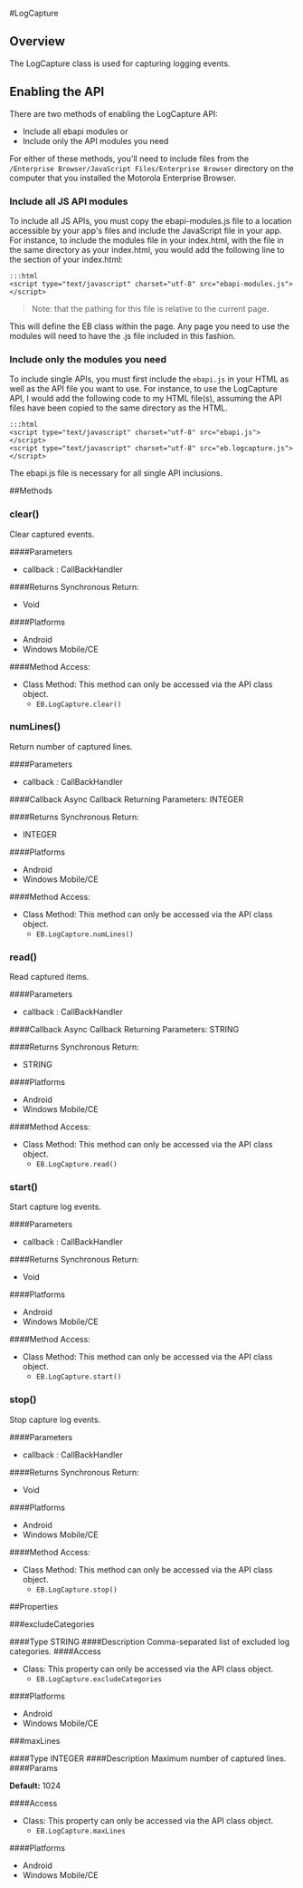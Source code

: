 #LogCapture


## Overview
The LogCapture class is used for capturing logging events.
        
## Enabling the API
There are two methods of enabling the LogCapture API: 

* Include all ebapi modules or 
* Include only the API modules you need 

For either of these methods, you'll need to include files from the `/Enterprise Browser/JavaScript Files/Enterprise Browser` directory on the computer that you installed the Motorola Enterprise Browser.

### Include all JS API modules
To include all JS APIs, you must copy the ebapi-modules.js file to a location accessible by your app's files and include the JavaScript file in your app. For instance, to include the modules file in your index.html, with the file in the same directory as your index.html, you would add the following line to the <head> section of your index.html:

    :::html
    <script type="text/javascript" charset="utf-8" src="ebapi-modules.js"></script>

> Note: that the pathing for this file is relative to the current page.

This will define the EB class within the page. Any page you need to use the modules will need to have the .js file included in this fashion.

### Include only the modules you need
To include single APIs, you must first include the `ebapi.js` in your HTML as well as the API file you want to use. For instance, to use the LogCapture API, I would add the following code to my HTML file(s), assuming the API files have been copied to the same directory as the HTML.

    :::html
    <script type="text/javascript" charset="utf-8" src="ebapi.js"></script>
    <script type="text/javascript" charset="utf-8" src="eb.logcapture.js"></script>

The ebapi.js file is necessary for all single API inclusions.

        


##Methods



### clear()
Clear captured events.

####Parameters
<ul><li>callback : <span class='text-info'>CallBackHandler</span></li></ul>

####Returns
Synchronous Return:

* Void

####Platforms

* Android
* Windows Mobile/CE

####Method Access:

* Class Method: This method can only be accessed via the API class object. 
	* <code>EB.LogCapture.clear()</code> 


### numLines()
Return number of captured lines.

####Parameters
<ul><li>callback : <span class='text-info'>CallBackHandler</span></li></ul>

####Callback
Async Callback Returning Parameters: <span class='text-info'>INTEGER</span></p><ul></ul>

####Returns
Synchronous Return:

* INTEGER

####Platforms

* Android
* Windows Mobile/CE

####Method Access:

* Class Method: This method can only be accessed via the API class object. 
	* <code>EB.LogCapture.numLines()</code> 


### read()
Read captured items.

####Parameters
<ul><li>callback : <span class='text-info'>CallBackHandler</span></li></ul>

####Callback
Async Callback Returning Parameters: <span class='text-info'>STRING</span></p><ul></ul>

####Returns
Synchronous Return:

* STRING

####Platforms

* Android
* Windows Mobile/CE

####Method Access:

* Class Method: This method can only be accessed via the API class object. 
	* <code>EB.LogCapture.read()</code> 


### start()
Start capture log events.

####Parameters
<ul><li>callback : <span class='text-info'>CallBackHandler</span></li></ul>

####Returns
Synchronous Return:

* Void

####Platforms

* Android
* Windows Mobile/CE

####Method Access:

* Class Method: This method can only be accessed via the API class object. 
	* <code>EB.LogCapture.start()</code> 


### stop()
Stop capture log events.

####Parameters
<ul><li>callback : <span class='text-info'>CallBackHandler</span></li></ul>

####Returns
Synchronous Return:

* Void

####Platforms

* Android
* Windows Mobile/CE

####Method Access:

* Class Method: This method can only be accessed via the API class object. 
	* <code>EB.LogCapture.stop()</code> 


##Properties



###excludeCategories

####Type
<span class='text-info'>STRING</span> 
####Description
Comma-separated list of excluded log categories.
####Access


* Class: This property can only be accessed via the API class object.
	* <code>EB.LogCapture.excludeCategories</code>



####Platforms

* Android
* Windows Mobile/CE

###maxLines

####Type
<span class='text-info'>INTEGER</span> 
####Description
Maximum number of captured lines.
####Params
<p><strong>Default:</strong> 1024</p>
####Access


* Class: This property can only be accessed via the API class object.
	* <code>EB.LogCapture.maxLines</code>



####Platforms

* Android
* Windows Mobile/CE